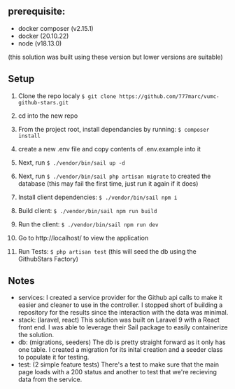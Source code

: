 ## prerequisite:

-   docker composer (v2.15.1)
-   docker (20.10.22)
-   node (v18.13.0)

(this solution was built using these version but lower versions are suitable)

## Setup

1. Clone the repo localy `$ git clone https://github.com/777marc/vumc-github-stars.git`

2. cd into the new repo

3. From the project root, install dependancies by running: `$ composer install`

4. create a new .env file and copy contents of .env.example into it

5. Next, run `$ ./vendor/bin/sail up -d`
6. Next, run `$ ./vendor/bin/sail php artisan migrate` to created the database (this may fail the first time, just run it again if it does)

7. Install client dependencies: `$ ./vendor/bin/sail npm i`

8. Build client: `$ ./vendor/bin/sail npm run build`

9. Run the client: `$ ./vendor/bin/sail npm run dev`

10. Go to http://localhost/ to view the application

11. Run Tests: `$ php artisan test` (this will seed the db using the GithubStars Factory)

## Notes

-   services:
    I created a service provider for the Github api calls to make it easier and cleaner to use in the controller. I stopped short of building a repository for the results since the interaction with the data was minimal.
-   stack: (laravel, react)
    This solution was built on Laravel 9 with a React front end. I was able to leverage their Sail package to easily containerize the solution.
-   db: (migrations, seeders)
    The db is pretty straight forward as it only has one table. I created a migration for its inital creation and a seeder class to populate it for testing.
-   test: (2 simple feature tests)
    There's a test to make sure that the main page loads with a 200 status and another to test that we're recieving data from the service.
